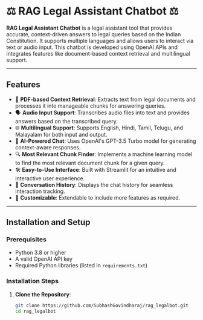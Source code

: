 # ⚖️ RAG Legal Assistant Chatbot ⚖️

**RAG Legal Assistant Chatbot** is a legal assistant tool that provides accurate, context-driven answers to legal queries based on the Indian Constitution. It supports multiple languages and allows users to interact via text or audio input. This chatbot is developed using OpenAI APIs and integrates features like document-based context retrieval and multilingual support.

---

## Features
- 📄 **PDF-based Context Retrieval**: Extracts text from legal documents and processes it into manageable chunks for answering queries.
- 🗣️ **Audio Input Support**: Transcribes audio files into text and provides answers based on the transcribed query.
- 🌐 **Multilingual Support**: Supports English, Hindi, Tamil, Telugu, and Malayalam for both input and output.
- 🤖 **AI-Powered Chat**: Uses OpenAI's GPT-3.5 Turbo model for generating context-aware responses.
- 🔍 **Most Relevant Chunk Finder**: Implements a machine learning model to find the most relevant document chunk for a given query.
- 🛠 **Easy-to-Use Interface**: Built with Streamlit for an intuitive and interactive user experience.
- 🔄 **Conversation History**: Displays the chat history for seamless interaction tracking.
- 🚀 **Customizable**: Extendable to include more features as required.

---

## Installation and Setup

### Prerequisites
- Python 3.8 or higher
- A valid OpenAI API key
- Required Python libraries (listed in `requirements.txt`)

### Installation Steps
1. **Clone the Repository**:
   ```bash
   git clone https://github.com/SubhashGovindharaj/rag_legalbot.git
   cd rag_legalbot
